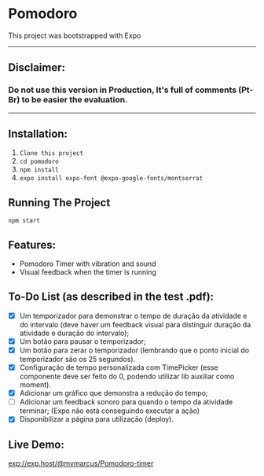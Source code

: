 # Pomodoro

This project was bootstrapped with Expo

---

## Disclaimer:
### Do not use this version in Production, It's full of comments (Pt-Br) to be easier the evaluation.

---

## Installation:
1. `Clone this project`
2. `cd pomodoro`
3. `npm install`
4. `expo install expo-font @expo-google-fonts/montserrat`

## Running The Project
`npm start`

## Features:
- Pomodoro Timer with vibration and sound
- Visual feedback when the timer is running

## To-Do List (as described in the test .pdf):
- [x] Um temporizador para demonstrar o tempo de duração da atividade e do
intervalo (deve haver um feedback visual para distinguir duração da atividade
e duração do intervalo);
- [x] Um botão para pausar o temporizador;
- [x] Um botão para zerar o temporizador (lembrando que o ponto inicial do
temporizador são os 25 segundos).
- [x] Configuração de tempo personalizada com TimePicker (esse componente
deve ser feito do 0, podendo utilizar lib auxiliar como moment).
- [x] Adicionar um gráfico que demonstra a redução do tempo;
- [ ] Adicionar um feedback sonoro para quando o tempo da atividade terminar; (Expo não está conseguindo executar a ação)
- [x] Disponibilizar a página para utilização (deploy).

## Live Demo:
[exp://exp.host/@mvmarcus/Pomodoro-timer](https://expo.io/@mvmarcus/Pomodoro-timer)
